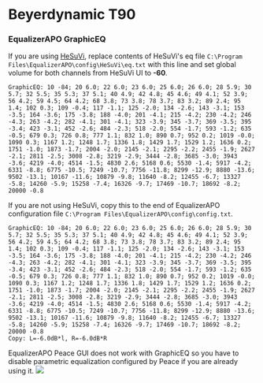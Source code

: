 # Beyerdynamic T90
### EqualizerAPO GraphicEQ
If you are using [HeSuVi](https://sourceforge.net/projects/hesuvi/), replace contents of HeSuVi's eq file `C:\Program Files\EqualizerAPO\config\HeSuVi\eq.txt` with this line and set global volume for both channels from HeSuVi UI to **-60**.
```
GraphicEQ: 10 -84; 20 6.0; 22 6.0; 23 6.0; 25 6.0; 26 6.0; 28 5.9; 30 5.7; 32 5.5; 35 5.3; 37 5.1; 40 4.9; 42 4.8; 45 4.6; 49 4.1; 52 3.9; 56 4.2; 59 4.5; 64 4.2; 68 3.8; 73 3.8; 78 3.7; 83 3.2; 89 2.4; 95 1.4; 102 0.3; 109 -0.4; 117 -1.1; 125 -2.0; 134 -2.6; 143 -3.1; 153 -3.5; 164 -3.6; 175 -3.8; 188 -4.0; 201 -4.1; 215 -4.2; 230 -4.2; 246 -4.3; 263 -4.2; 282 -4.1; 301 -4.1; 323 -3.9; 345 -3.7; 369 -3.5; 395 -3.4; 423 -3.1; 452 -2.6; 484 -2.3; 518 -2.0; 554 -1.7; 593 -1.2; 635 -0.5; 679 0.3; 726 0.8; 777 1.1; 832 1.0; 890 0.7; 952 0.2; 1019 -0.0; 1090 0.3; 1167 1.2; 1248 1.7; 1336 1.8; 1429 1.7; 1529 1.2; 1636 0.2; 1751 -1.0; 1873 -1.7; 2004 -2.0; 2145 -2.1; 2295 -2.2; 2455 -1.9; 2627 -2.1; 2811 -2.5; 3008 -2.8; 3219 -2.9; 3444 -2.8; 3685 -3.0; 3943 -3.6; 4219 -4.0; 4514 -1.5; 4830 2.6; 5168 0.6; 5530 -1.4; 5917 -4.2; 6331 -8.8; 6775 -10.5; 7249 -10.7; 7756 -11.8; 8299 -12.9; 8880 -13.6; 9502 -13.1; 10167 -11.6; 10879 -9.8; 11640 -8.2; 12455 -6.7; 13327 -5.8; 14260 -5.9; 15258 -7.4; 16326 -9.7; 17469 -10.7; 18692 -8.2; 20000 -0.8
```
If you are not using HeSuVi, copy this to the end of EqualizerAPO configuration file `C:\Program Files\EqualizerAPO\config\config.txt`.
```
GraphicEQ: 10 -84; 20 6.0; 22 6.0; 23 6.0; 25 6.0; 26 6.0; 28 5.9; 30 5.7; 32 5.5; 35 5.3; 37 5.1; 40 4.9; 42 4.8; 45 4.6; 49 4.1; 52 3.9; 56 4.2; 59 4.5; 64 4.2; 68 3.8; 73 3.8; 78 3.7; 83 3.2; 89 2.4; 95 1.4; 102 0.3; 109 -0.4; 117 -1.1; 125 -2.0; 134 -2.6; 143 -3.1; 153 -3.5; 164 -3.6; 175 -3.8; 188 -4.0; 201 -4.1; 215 -4.2; 230 -4.2; 246 -4.3; 263 -4.2; 282 -4.1; 301 -4.1; 323 -3.9; 345 -3.7; 369 -3.5; 395 -3.4; 423 -3.1; 452 -2.6; 484 -2.3; 518 -2.0; 554 -1.7; 593 -1.2; 635 -0.5; 679 0.3; 726 0.8; 777 1.1; 832 1.0; 890 0.7; 952 0.2; 1019 -0.0; 1090 0.3; 1167 1.2; 1248 1.7; 1336 1.8; 1429 1.7; 1529 1.2; 1636 0.2; 1751 -1.0; 1873 -1.7; 2004 -2.0; 2145 -2.1; 2295 -2.2; 2455 -1.9; 2627 -2.1; 2811 -2.5; 3008 -2.8; 3219 -2.9; 3444 -2.8; 3685 -3.0; 3943 -3.6; 4219 -4.0; 4514 -1.5; 4830 2.6; 5168 0.6; 5530 -1.4; 5917 -4.2; 6331 -8.8; 6775 -10.5; 7249 -10.7; 7756 -11.8; 8299 -12.9; 8880 -13.6; 9502 -13.1; 10167 -11.6; 10879 -9.8; 11640 -8.2; 12455 -6.7; 13327 -5.8; 14260 -5.9; 15258 -7.4; 16326 -9.7; 17469 -10.7; 18692 -8.2; 20000 -0.8
Copy: L=-6.0dB*l, R=-6.0dB*R
```
EqualizerAPO Peace GUI does not work with GraphicEQ so you have to disable parametric equalization configured by Peace if you are already using it.
![](https://raw.githubusercontent.com/jaakkopasanen/AutoEq/master/results/Sonoma%20Model%20One/innerfidelity/onear/Beyerdynamic%20T90/Beyerdynamic%20T90.png)
